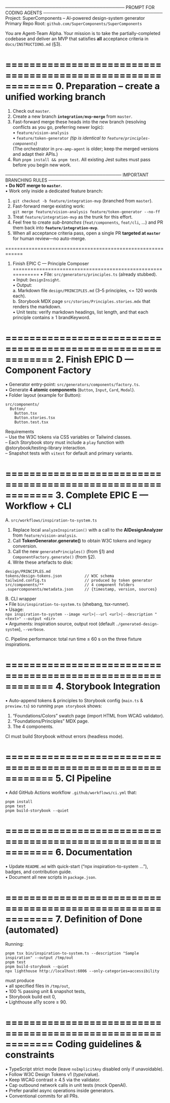 ──────────────────────────────────────
PROMPT FOR CODING AGENTS
──────────────────────────────────────
Project: SuperComponents – AI-powered design-system generator  
Primary Repo Root: `github.com/SuperComponents/SuperComponents`

You are Agent-Team Alpha. Your mission is to take the partially-completed codebase and deliver an MVP that satisfies **all** acceptance criteria in `docs/INSTRUCTIONS.md` (§3).

============================================================
0. Preparation – create a unified working branch
============================================================
1. Check out `master`.  
2. Create a new branch **`integration/mvp-merge`** from `master`.  
3. Fast-forward merge these heads into the new branch (resolving conflicts as you go, preferring newer logic):  
   • `feature/vision-analysis`  
   • `feature/token-generator` *(tip is identical to `feature/principles-components`)*  
   (The orchestrator in `pre-amp-agent` is older; keep the merged versions and adapt their APIs.)  
4. Run `pnpm install && pnpm test`. All existing Jest suites must pass before you begin new work.

─────────────────────────────────────
IMPORTANT BRANCHING RULES 
─────────────────────────────────────
• **Do NOT merge to `master`.**  
• Work only inside a dedicated feature branch:

  1. `git checkout -b feature/integration-mvp` (branched from `master`).  
  2. Fast-forward merge existing work:  
      `git merge feature/vision-analysis feature/token-generator --no-ff`  
  3. Treat `feature/integration-mvp` as the trunk for this effort.  
  4. Feel free to create *sub-branches* (`feat/components`, `feat/cli`, …) and PR them back into **`feature/integration-mvp`**.  
  5. When all acceptance criteria pass, open a single PR **targeted at `master`** for human review—no auto-merge.

============================================================
1. Finish EPIC C — Principle Composer
============================================================
• File: `src/generators/principles.ts` (already stubbed).  
• Input: `DesignInsight`.  
• Output:  
  a. Markdown file `design/PRINCIPLES.md` (3–5 principles, <= 120 words each).  
  b. Storybook MDX page `src/stories/Principles.stories.mdx` that renders the markdown.  
• Unit tests: verify markdown headings, list length, and that each principle contains ≥ 1 brandKeyword.

============================================================
2. Finish EPIC D — Component Factory
============================================================
• Generator entry-point: `src/generators/components/factory.ts`.  
• Generate **4 atomic components** (`Button`, `Input`, `Card`, `Modal`).  
• Folder layout (example for Button):

```
src/components/
  Button/
    Button.tsx
    Button.stories.tsx
    Button.test.tsx
```

Requirements  
  – Use the W3C tokens via CSS variables or Tailwind classes.  
  – Each Storybook story must include a `play` function with @storybook/testing-library interaction.  
  – Snapshot tests with `vitest` for default and primary variants.

============================================================
3. Complete EPIC E — Workflow + CLI
============================================================
A. `src/workflows/inspiration-to-system.ts`  
   1. Replace local `analyzeInspiration()` with a call to the **AIDesignAnalyzer** from `feature/vision-analysis`.  
   2. Call **TokenGenerator.generate()** to obtain W3C tokens and legacy conversion.  
   3. Call the new `generatePrinciples()` (from §1) and `ComponentFactory.generate()` (from §2).  
   4. Write these artefacts to disk:  

```
design/PRINCIPLES.md
tokens/design-tokens.json          // W3C schema
tailwind.config.ts                 // produced by token generator
src/components/**                  // 4 component folders
.supercomponents/metadata.json     // {timestamp, version, sources}
```

B. CLI wrapper  
   • File `bin/inspiration-to-system.ts` (shebang, tsx-runner).  
   • Usage:  
      `npx inspiration-to-system --image <url>|--url <url>|--description "<text>" --output <dir>`  
   • Arguments: inspiration source, output root (default `./generated-design-system`), `--verbose`.

C. Pipeline performance: total run time ≤ 60 s on the three fixture inspirations.

============================================================
4. Storybook Integration
============================================================
• Auto-append tokens & principles to Storybook config (`main.ts` & `preview.ts`) so running `pnpm storybook` shows:  
  1. “Foundations/Colors” swatch page (import HTML from WCAG validator).  
  2. “Foundations/Principles” MDX page.  
  3. The 4 components.

CI must build Storybook without errors (headless mode).

============================================================
5. CI Pipeline
============================================================
• Add GitHub Actions workflow `.github/workflows/ci.yml` that:

```
pnpm install
pnpm test
pnpm build-storybook --quiet
```

============================================================
6. Documentation
============================================================
• Update `README.md` with quick-start (“npx inspiration-to-system …”), badges, and contribution guide.  
• Document all new scripts in `package.json`.

============================================================
7. Definition of Done (automated)
============================================================
Running:

```
pnpm tsx bin/inspiration-to-system.ts --description "Sample inspiration" --output /tmp/out
pnpm test
pnpm build-storybook --quiet
npx lighthouse http://localhost:6006 --only-categories=accessibility
```

must produce  
 •  all specified files in `/tmp/out`,  
 •  100 % passing unit & snapshot tests,  
 •  Storybook build exit 0,  
 •  Lighthouse a11y score ≥ 90.

============================================================
Coding guidelines & constraints
============================================================
• TypeScript strict mode (leave `noImplicitAny` disabled only if unavoidable).  
• Follow W3C Design Tokens v1 ($type/$value).  
• Keep WCAG contrast ≥ 4.5 via the validator.  
• Cap outbound network calls in unit tests (mock OpenAI).  
• Prefer parallel async operations inside generators.  
• Conventional commits for all PRs.


